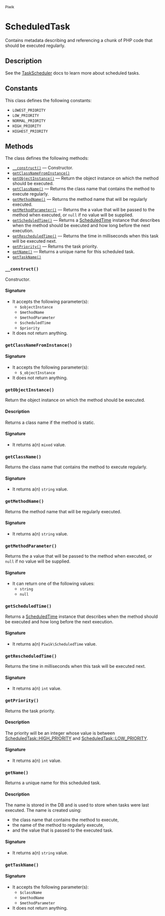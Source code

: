 <small>Piwik</small>

ScheduledTask
=============

Contains metadata describing and referencing a chunk of PHP code that should be executed regularly.

Description
-----------

See the [TaskScheduler](#) docs to learn more about scheduled tasks.


Constants
---------

This class defines the following constants:

- `LOWEST_PRIORITY`
- `LOW_PRIORITY`
- `NORMAL_PRIORITY`
- `HIGH_PRIORITY`
- `HIGHEST_PRIORITY`

Methods
-------

The class defines the following methods:

- [`__construct()`](#__construct) &mdash; Constructor.
- [`getClassNameFromInstance()`](#getclassnamefrominstance)
- [`getObjectInstance()`](#getobjectinstance) &mdash; Return the object instance on which the method should be executed.
- [`getClassName()`](#getclassname) &mdash; Returns the class name that contains the method to execute regularly.
- [`getMethodName()`](#getmethodname) &mdash; Returns the method name that will be regularly executed.
- [`getMethodParameter()`](#getmethodparameter) &mdash; Returns the a value that will be passed to the method when executed, or `null` if no value will be supplied.
- [`getScheduledTime()`](#getscheduledtime) &mdash; Returns a [ScheduledTime](#) instance that describes when the method should be executed and how long before the next execution.
- [`getRescheduledTime()`](#getrescheduledtime) &mdash; Returns the time in milliseconds when this task will be executed next.
- [`getPriority()`](#getpriority) &mdash; Returns the task priority.
- [`getName()`](#getname) &mdash; Returns a unique name for this scheduled task.
- [`getTaskName()`](#gettaskname)

<a name="__construct" id="__construct"></a>
### `__construct()`

Constructor.

#### Signature

- It accepts the following parameter(s):
    - `$objectInstance`
    - `$methodName`
    - `$methodParameter`
    - `$scheduledTime`
    - `$priority`
- It does not return anything.

<a name="getclassnamefrominstance" id="getclassnamefrominstance"></a>
### `getClassNameFromInstance()`

#### Signature

- It accepts the following parameter(s):
    - `$_objectInstance`
- It does not return anything.

<a name="getobjectinstance" id="getobjectinstance"></a>
### `getObjectInstance()`

Return the object instance on which the method should be executed.

#### Description

Returns a class
name if the method is static.

#### Signature

- It returns a(n) `mixed` value.

<a name="getclassname" id="getclassname"></a>
### `getClassName()`

Returns the class name that contains the method to execute regularly.

#### Signature

- It returns a(n) `string` value.

<a name="getmethodname" id="getmethodname"></a>
### `getMethodName()`

Returns the method name that will be regularly executed.

#### Signature

- It returns a(n) `string` value.

<a name="getmethodparameter" id="getmethodparameter"></a>
### `getMethodParameter()`

Returns the a value that will be passed to the method when executed, or `null` if no value will be supplied.

#### Signature

- It can return one of the following values:
    - `string`
    - `null`

<a name="getscheduledtime" id="getscheduledtime"></a>
### `getScheduledTime()`

Returns a [ScheduledTime](#) instance that describes when the method should be executed and how long before the next execution.

#### Signature

- It returns a(n) `Piwik\ScheduledTime` value.

<a name="getrescheduledtime" id="getrescheduledtime"></a>
### `getRescheduledTime()`

Returns the time in milliseconds when this task will be executed next.

#### Signature

- It returns a(n) `int` value.

<a name="getpriority" id="getpriority"></a>
### `getPriority()`

Returns the task priority.

#### Description

The priority will be an integer whose value is
between [ScheduledTask::HIGH_PRIORITY](#) and [ScheduledTask::LOW_PRIORITY](#).

#### Signature

- It returns a(n) `int` value.

<a name="getname" id="getname"></a>
### `getName()`

Returns a unique name for this scheduled task.

#### Description

The name is stored in the DB and is used
to store when tasks were last executed. The name is created using:

- the class name that contains the method to execute,
- the name of the method to regularly execute,
- and the value that is passed to the executed task.

#### Signature

- It returns a(n) `string` value.

<a name="gettaskname" id="gettaskname"></a>
### `getTaskName()`

#### Signature

- It accepts the following parameter(s):
    - `$className`
    - `$methodName`
    - `$methodParameter`
- It does not return anything.

